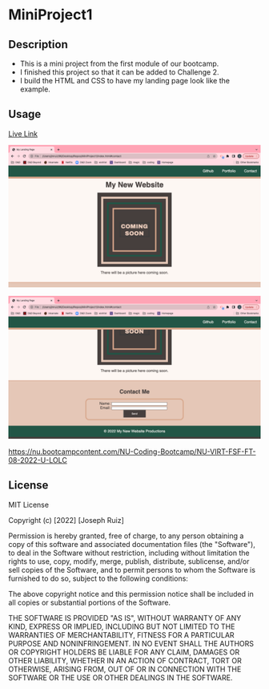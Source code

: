 # MiniProject1


## Description

- This is a mini project from the first module of our bootcamp.
- I finished this project so that it can be added to Challenge 2.
- I build the HTML and CSS to have my landing page look like the example. 

## Usage
[Live Link](https://jmruiz96.github.io/MiniProject1/)

![Webpage Screenshot](./assets/images/Screen%20Shot%202022-08-26%20at%204.43.43%20PM%20(2).png)

![Webpage Screenshot](./assets/images/Screen%20Shot%202022-08-26%20at%204.43.45%20PM%20(2).png)

https://nu.bootcampcontent.com/NU-Coding-Bootcamp/NU-VIRT-FSF-FT-08-2022-U-LOLC 

## License
MIT License

Copyright (c) [2022] [Joseph Ruiz]

Permission is hereby granted, free of charge, to any person obtaining a copy
of this software and associated documentation files (the "Software"), to deal
in the Software without restriction, including without limitation the rights
to use, copy, modify, merge, publish, distribute, sublicense, and/or sell
copies of the Software, and to permit persons to whom the Software is
furnished to do so, subject to the following conditions:

The above copyright notice and this permission notice shall be included in all
copies or substantial portions of the Software.

THE SOFTWARE IS PROVIDED "AS IS", WITHOUT WARRANTY OF ANY KIND, EXPRESS OR
IMPLIED, INCLUDING BUT NOT LIMITED TO THE WARRANTIES OF MERCHANTABILITY,
FITNESS FOR A PARTICULAR PURPOSE AND NONINFRINGEMENT. IN NO EVENT SHALL THE
AUTHORS OR COPYRIGHT HOLDERS BE LIABLE FOR ANY CLAIM, DAMAGES OR OTHER
LIABILITY, WHETHER IN AN ACTION OF CONTRACT, TORT OR OTHERWISE, ARISING FROM,
OUT OF OR IN CONNECTION WITH THE SOFTWARE OR THE USE OR OTHER DEALINGS IN THE
SOFTWARE.